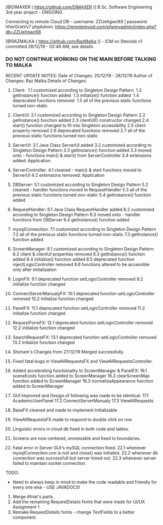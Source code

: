 [@DIMAXER ( https://github.com/DIMAXER )]
B.Sc. Software Engineering 3rd year project - ONGOING.

Connecting to remote Cloud DB - username: ZZUehgwcK6 | password: hfwrGUeVv7
phpAdmin: https://remotemysql.com/phpmyadmin/index.php?db=ZZUehgwcK6

[@RAZMALKA ( https://github.com/RazMalka )] - ICM on Steroids v1
committed 28/12/19 - 02:46 AM, see details

### DO NOT CONTINUE WORKING ON THE MAIN BEFORE TALKING TO MALKA ###

RECENT UPDATE NOTES:
	Date of Changes:	25/12/19 - 28/12/19
	Author of Changes:	Raz Malka
	Details of Changes:
1. Client:&nbsp;
1.1 customized according to Singleton Design Pattern&nbsp;
1.2 getInstance() function added&nbsp;
1.3 initialize() function added&nbsp;
1.4 deprecated functions removed&nbsp;
1.5 all of the previous static functions turned non-static

2. ClientUI:
2.1 customized according to Singleton Design Pattern
2.2 getInstance() function added
2.3 clientUI() constructor changed
2.4 start() function changed to fit into Singleton accessibility
2.5 client property removed
2.6 deprecated functions removed
2.7 all of the previous static functions turned non-static

3. ServerUI:
3.1 Java Class ServerUI added
3.2 customized according to Singleton Design Pattern
3.3 getInstance() function added
3.3 moved onto - functions main() & start() from ServerController
3.4 extensions added: Application

4. ServerController:
4.1 cleaned - main() & start functions moved to ServerUI
4.2 extensions removed: Application

5. DBServer:
5.1 customized according to Singleton Design Pattern
5.2 cleaned - handler functions moved to RequestHandler
5.3 all of the previous static functions turned non-static
5.4 getInstance() function added

6. RequestHandler:
6.1 Java Class RequestHandler added
6.2 customized according to Singleton Design Pattern
6.3 moved onto - handler functions from DBServer
6.4 getInstance() function added

7. mysqlConnection:
7.1 customized according to Singleton Design Pattern
7.2 all of the previous static functions turned non-static
7.3 getInstance() function added

8. ScreenManager:
8.1 customized according to Singleton Design Pattern
8.2 client & clientUI properties removed
8.3 getInstance() function added
8.4 initialize() function added
8.5 deprecated function injectLogicController removed
8.6 functions altered to be accessible only after initialization

9. LoginFX:
9.1 deprecated function setLogicController removed
9.2 initialize function changed

10. ConnectServerManualyFX:
10.1 deprecated function setLogicController removed
10.2 initialize function changed

11. PanelFX:
11.1 deprecated function setLogicController removed
11.2 initialize function changed

12. RequestFormFX:
12.1 deprecated function setLogicController removed
12.2 initialize function changed

13. SearchRequestFX:
13.1 deprecated function setLogicController removed
13.2 initialize function changed

14. Shoham's Changes from 27/12/19 Merged successfully.

15. Fixed fatal bugs in ViewAllRequestsFX and ViewAllRequestsController.

16. Added accelerating functionality to ScreenManager & PanelFX:
16.1 sceneExists function added to ScreenManager
16.2 clearScreenMap function added to ScreenManager
16.3 normalizeAppearance function added to ScreenManager

17. GUI Improved and Design of following was made to be identical:
17.1 AcademicUserPanel
17.2 ConnectServerManualy
17.3 ViewAllRequests

18. BaseFX cleaned and made to implement Initializable

19. ViewAllRequestsFX made to respond to double click on row.

20. Linguistic errors in cloud db fixed in both code and tables.

21. Screens are now centered, unresizable and fixed to boundaries.

22. Fatal error in Server GUI's mySQL connection fixed.
22.1 whenever mysqlConnection.con is null and close() was initiated.
22.2 whenever db connection was successfull but server timed out.
22.3 whenever server failed to maintain socket connection.

TODO:
-  Need to always keep in mind to make the code readable and friendly for every one else - USE JAVADOCS!
1. Merge Afriat's parts.
2. Add the remaining RequestDetails fxmls that were made for UI/UX Assignment 1
3. Remake RequestDetails fxmls - change TextFields to a better component.
